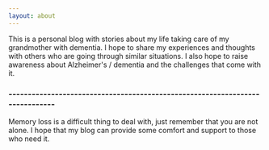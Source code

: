 ```yaml
---
layout: about
---
```


This is a personal blog with stories about my life taking care of my grandmother with dementia. I hope to share my experiences and thoughts with others who are going through similar situations. I also hope to raise awareness about Alzheimer's / dementia and the challenges that come with it.

### -----------------------------------------------------------------------------

Memory loss is a difficult thing to deal with, just remember that you are not alone. I hope that my blog can provide some comfort and support to those who need it.
